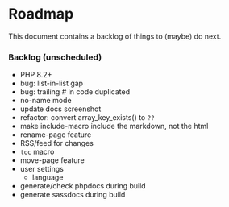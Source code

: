 # Roadmap

This document contains a backlog of things to (maybe) do next.


### Backlog (unscheduled)

* PHP 8.2+
* bug: list-in-list gap
* bug: trailing # in code duplicated
* no-name mode
* update docs screenshot
* refactor: convert array_key_exists() to `??`
* make include-macro include the markdown, not the html
* rename-page feature
* RSS/feed for changes
* `toc` macro
* move-page feature
* user settings
  * language
* generate/check phpdocs during build
* generate sassdocs during build
